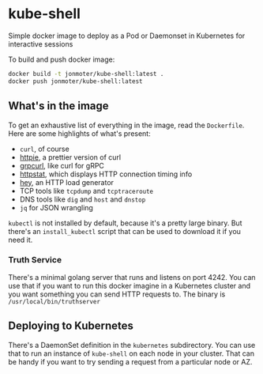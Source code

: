 # kube-shell
Simple docker image to deploy as a Pod or Daemonset in Kubernetes for interactive sessions

To build and push docker image:

```bash
docker build -t jonmoter/kube-shell:latest .
docker push jonmoter/kube-shell:latest
```

## What's in the image

To get an exhaustive list of everything in the image, read the `Dockerfile`. Here are
some highlights of what's present:

* `curl`, of course
* [httpie](https://httpie.org/), a prettier version of curl
* [grpcurl](https://github.com/fullstorydev/grpcurl), like curl for gRPC
* [httpstat](https://github.com/davecheney/httpstat), which displays HTTP connection timing info
* [hey](https://github.com/rakyll/hey), an HTTP load generator
* TCP tools like `tcpdump` and `tcptraceroute`
* DNS tools like `dig` and `host` and `dnstop`
* `jq` for JSON wrangling

`kubectl` is not installed by default, because it's a pretty large binary.
But there's an `install_kubectl` script that can be used to download it if you need it.

### Truth Service

There's a minimal golang server that runs and listens on port 4242. You can use that
if you want to run this docker imagine in a Kubernetes cluster and you want something
you can send HTTP requests to. The binary is `/usr/local/bin/truthserver`

## Deploying to Kubernetes

There's a DaemonSet definition in the `kubernetes` subdirectory. You can use that to
run an instance of `kube-shell` on each node in your cluster. That can be handy if you
want to try sending a request from a particular node or AZ.
